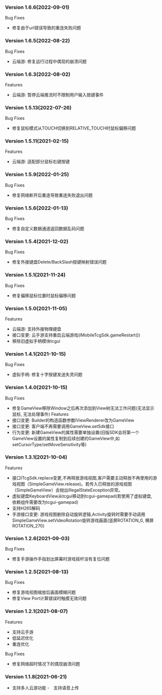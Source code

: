 ### Version 1.6.6(2022-09-01)
Bug Fixes
- 修复由于url错误导致的重连失败问题

### Version 1.6.5(2022-08-22)
Bug Fixes
- 云端游: 修复运行过程中偶现的崩溃问题

### Version 1.6.3(2022-08-02)
Features
- 云端游: 暂停云端推流时不限制用户输入按键事件

### Version 1.5.13(2022-07-26)
Bug Fixes
- 修复鼠标模式从TOUCH切换到RELATIVE_TOUCH时鼠标偏移问题

### Version 1.5.11(2021-02-15)
Features
- 云端游: 适配部分鼠标右键按键

### Version 1.5.9(2022-01-25)
Bug Fixes
- 修复网络断开后重连导致重连失败退出问题

### Version 1.5.6(2022-01-13)
Bug Fixes
- 修复自定义数据通道返回数据乱码问题

### Version 1.5.4(2021-12-02)
Bug Fixes
- 修复外接键盘Delete/BackSlash按键映射错误问题

### Version 1.5.1(2021-11-24)
Bug Fixes
- 修复偏移鼠标位置时鼠标偏移问题

### Version 1.5.0(2021-11-05)
Features
- 云端游: 支持外接物理键盘
- 接口变更: 云手游支持重启云端游戏(IMobileTcgSdk.gameRestart())
- 移除旧虚拟手柄模块tcgui

### Version 1.4.1(2021-10-15)
Bug Fixes
- 虚拟手柄: 修复十字按键发送失灵问题

### Version 1.4.0(2021-10-15)
Bug Fixes
- 修复GameView移除Window之后再次添加到View树无法工作问题(无法显示鼠标, 无法处理事件)
Features
- 接口变更: Builder的构造函数参数IViewRenderer改为GameView
- 接口变更: 客户端不再需要调用GameView.setSdk接口
- 行为变更: 新建GameView的属性需要单独设置(旧版SDK会将第一个GameView设置的属性复制到后续创建的GameView中,如setCursorType/setMoveSensitivity等)

### Version 1.3.1(2021-10-04)
Features
- 接口ITcgSdk.replace变更,不再释放游戏视图,客户需要主动释放不再使用的游戏视图（SimpleGameView.release)。若传入已释放的游戏视图（SimpleGameView）会抛出IllegalStateException异常。
- 虚拟键盘KeyboardView从tcgui移动到tcgui-gamepad(若使用了虚拟键盘, 依赖组件需要改为tcgui-gamepad)
- 支持H265解码
- 手游接口变更: 游戏视图删除自动旋转逻辑,Activity旋转时需要手动调用SimpleGameView.setVideoRotation旋转游戏画面(竖屏ROTATION_0, 横屏ROTATION_270)

### Version 1.2.6(2021-09-03)
Bug Fixes
- 修复手游操作手指划出屏幕时游戏摇杆没有复位问题 

### Version 1.2.5(2021-08-13)
Bug Fixes
- 修复游戏视图缩放后画面模糊问题
- 修复View Port计算错误时触摸无效问题

### Version 1.2.1(2021-08-07)
Features
- 支持云手游
- 低延迟优化
- 重连优化

Bug Fixes
- 修复网络超时情况下的偶现崩溃问题

### Version 1.1.8(2021-06-21)
- 支持多人云游功能
-　支持语音上传
